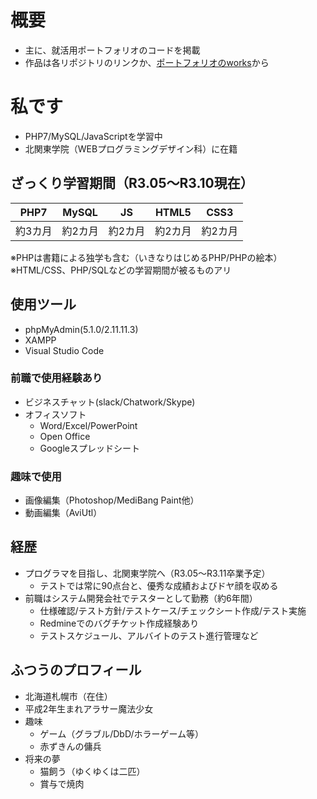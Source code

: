 # 概要
- 主に、就活用ポートフォリオのコードを掲載
- 作品は各リポジトリのリンクか、[ポートフォリオのworks](http://crimsonscar.html.xdomain.jp/#works)から

# 私です
- PHP7/MySQL/JavaScriptを学習中
- 北関東学院（WEBプログラミングデザイン科）に在籍

## ざっくり学習期間（R3.05～R3.10現在）

| PHP7 | MySQL | JS | HTML5 | CSS3 |
|:---:|:---:|:---:|:---:|:---:|
| 約3カ月 | 約2カ月 | 約2カ月 | 約2カ月 | 約2カ月 |

※PHPは書籍による独学も含む（いきなりはじめるPHP/PHPの絵本）  
※HTML/CSS、PHP/SQLなどの学習期間が被るものアリ

## 使用ツール
- phpMyAdmin(5.1.0/2.11.11.3)
- XAMPP
- Visual Studio Code
### 前職で使用経験あり
- ビジネスチャット(slack/Chatwork/Skype)
- オフィスソフト
  - Word/Excel/PowerPoint
  - Open Office
  - Googleスプレッドシート
### 趣味で使用
- 画像編集（Photoshop/MediBang Paint他）
- 動画編集（AviUtl）

## 経歴
- プログラマを目指し、北関東学院へ（R3.05～R3.11卒業予定）
   - テストでは常に90点台と、優秀な成績およびドヤ顔を収める
- 前職はシステム開発会社でテスターとして勤務（約6年間）
   - 仕様確認/テスト方針/テストケース/チェックシート作成/テスト実施
   - Redmineでのバグチケット作成経験あり
   - テストスケジュール、アルバイトのテスト進行管理など

## ふつうのプロフィール
- 北海道札幌市（在住）
- 平成2年生まれアラサー魔法少女
- 趣味
  - ゲーム（グラブル/DbD/ホラーゲーム等）
  - 赤ずきんの傭兵
- 将来の夢
  - 猫飼う（ゆくゆくは二匹）
  - 賞与で焼肉
